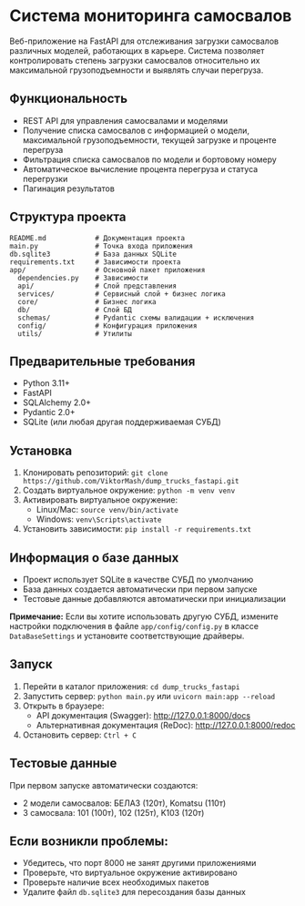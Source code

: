 # Система мониторинга самосвалов
Веб-приложение на FastAPI для отслеживания загрузки самосвалов различных моделей, работающих в карьере. Система позволяет контролировать степень загрузки самосвалов относительно их максимальной грузоподъемности и выявлять случаи перегруза.

## Функциональность
- REST API для управления самосвалами и моделями
- Получение списка самосвалов с информацией о модели, максимальной грузоподъемности, текущей загрузке и проценте перегруза
- Фильтрация списка самосвалов по модели и бортовому номеру
- Автоматическое вычисление процента перегруза и статуса перегрузки
- Пагинация результатов

## Структура проекта
```
README.md            # Документация проекта
main.py              # Точка входа приложения
db.sqlite3           # База данных SQLite
requirements.txt     # Зависимости проекта
app/                 # Основной пакет приложения
  dependencies.py    # Зависимости
  api/               # Слой представления
  services/          # Сервисный слой + бизнес логика
  core/              # Бизнес логика
  db/                # Слой БД
  schemas/           # Pydantic схемы валидации + исключения
  config/            # Конфигурация приложения
  utils/             # Утилиты
```

## Предварительные требования
- Python 3.11+
- FastAPI
- SQLAlchemy 2.0+
- Pydantic 2.0+
- SQLite (или любая другая поддерживаемая СУБД)

## Установка
1. Клонировать репозиторий: `git clone https://github.com/ViktorMash/dump_trucks_fastapi.git`
2. Создать виртуальное окружение: `python -m venv venv`
3. Активировать виртуальное окружение:
   - Linux/Mac: `source venv/bin/activate`
   - Windows: `venv\Scripts\activate`
4. Установить зависимости: `pip install -r requirements.txt`

## Информация о базе данных
- Проект использует SQLite в качестве СУБД по умолчанию
- База данных создается автоматически при первом запуске
- Тестовые данные добавляются автоматически при инициализации

**Примечание:** Если вы хотите использовать другую СУБД, измените настройки подключения в файле `app/config/config.py` в классе `DataBaseSettings` и установите соответствующие драйверы.

## Запуск
1. Перейти в каталог приложения: `cd dump_trucks_fastapi`
2. Запустить сервер: `python main.py` или `uvicorn main:app --reload`
3. Открыть в браузере:
   - API документация (Swagger): http://127.0.0.1:8000/docs
   - Альтернативная документация (ReDoc): http://127.0.0.1:8000/redoc
4. Остановить сервер: `Ctrl + C`


## Тестовые данные
При первом запуске автоматически создаются:
- 2 модели самосвалов: БЕЛАЗ (120т), Komatsu (110т)
- 3 самосвала: 101 (100т), 102 (125т), K103 (120т)

## Если возникли проблемы:
- Убедитесь, что порт 8000 не занят другими приложениями
- Проверьте, что виртуальное окружение активировано
- Проверьте наличие всех необходимых пакетов
- Удалите файл `db.sqlite3` для пересоздания базы данных